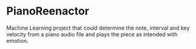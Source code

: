 # PianoReenactor
Machine Learning project that could determine the note, interval and key velocity from a piano audio file and plays the piece as intended with emotion.
